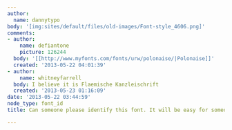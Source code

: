 ```yaml
---
author:
  name: dannytypo
body: '[img:sites/default/files/old-images/Font-style_4606.png]'
comments:
- author:
    name: defiantone
    picture: 126244
  body: '[[http://www.myfonts.com/fonts/urw/polonaise/|Polonaise]]'
  created: '2013-05-22 04:01:39'
- author:
    name: whitneyfarrell
  body: I believe it is Flaemische Kanzleischrift
  created: '2013-05-23 01:16:09'
date: '2013-05-22 03:44:59'
node_type: font_id
title: Can someone please identify this font. It will be easy for someone!!

---
```

